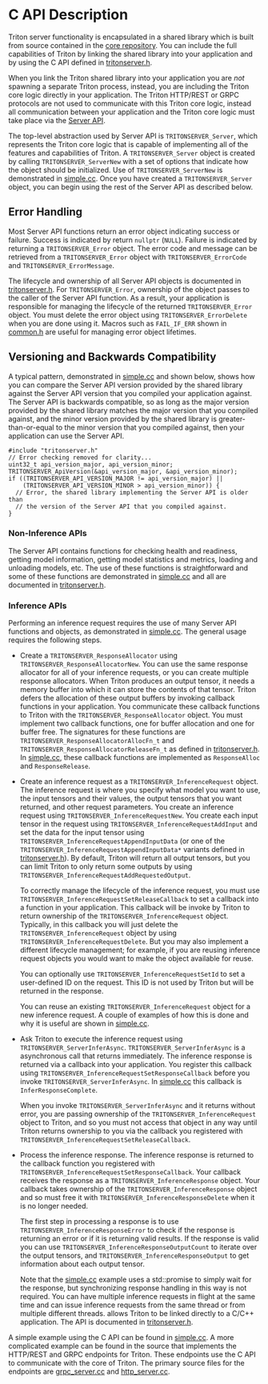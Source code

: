 <!--
# Copyright 2018-2023, NVIDIA CORPORATION & AFFILIATES. All rights reserved.
#
# Redistribution and use in source and binary forms, with or without
# modification, are permitted provided that the following conditions
# are met:
#  * Redistributions of source code must retain the above copyright
#    notice, this list of conditions and the following disclaimer.
#  * Redistributions in binary form must reproduce the above copyright
#    notice, this list of conditions and the following disclaimer in the
#    documentation and/or other materials provided with the distribution.
#  * Neither the name of NVIDIA CORPORATION nor the names of its
#    contributors may be used to endorse or promote products derived
#    from this software without specific prior written permission.
#
# THIS SOFTWARE IS PROVIDED BY THE COPYRIGHT HOLDERS ``AS IS'' AND ANY
# EXPRESS OR IMPLIED WARRANTIES, INCLUDING, BUT NOT LIMITED TO, THE
# IMPLIED WARRANTIES OF MERCHANTABILITY AND FITNESS FOR A PARTICULAR
# PURPOSE ARE DISCLAIMED.  IN NO EVENT SHALL THE COPYRIGHT OWNER OR
# CONTRIBUTORS BE LIABLE FOR ANY DIRECT, INDIRECT, INCIDENTAL, SPECIAL,
# EXEMPLARY, OR CONSEQUENTIAL DAMAGES (INCLUDING, BUT NOT LIMITED TO,
# PROCUREMENT OF SUBSTITUTE GOODS OR SERVICES; LOSS OF USE, DATA, OR
# PROFITS; OR BUSINESS INTERRUPTION) HOWEVER CAUSED AND ON ANY THEORY
# OF LIABILITY, WHETHER IN CONTRACT, STRICT LIABILITY, OR TORT
# (INCLUDING NEGLIGENCE OR OTHERWISE) ARISING IN ANY WAY OUT OF THE USE
# OF THIS SOFTWARE, EVEN IF ADVISED OF THE POSSIBILITY OF SUCH DAMAGE.
-->

# C API Description

Triton server functionality is encapsulated in a shared library which
is built from source contained in the [core
repository](https://github.com/triton-inference-server/core). You can
include the full capabilities of Triton by linking the shared library
into your application and by using the C API defined in
[tritonserver.h](https://github.com/triton-inference-server/core/blob/main/include/triton/core/tritonserver.h).

When you link the Triton shared library into your application you are
*not* spawning a separate Triton process, instead, you are including
the Triton core logic directly in your application. The Triton
HTTP/REST or GRPC protocols are not used to communicate with this
Triton core logic, instead all communication between your application
and the Triton core logic must take place via the [Server
API](https://github.com/triton-inference-server/core/blob/main/include/triton/core/tritonserver.h).

The top-level abstraction used by Server API is `TRITONSERVER_Server`,
which represents the Triton core logic that is capable of implementing
all of the features and capabilities of Triton. A
`TRITONSERVER_Server` object is created by calling
`TRITONSERVER_ServerNew` with a set of options that indicate how the
object should be initialized.  Use of `TRITONSERVER_ServerNew` is
demonstrated in [simple.cc](https://github.com/triton-inference-server/server/blob/main/src/simple.cc). Once you have created a
`TRITONSERVER_Server` object, you can begin using the rest of the
Server API as described below.

## Error Handling

Most Server API functions return an error object indicating success or
failure. Success is indicated by return `nullptr` (`NULL`). Failure is
indicated by returning a `TRITONSERVER_Error` object. The error code
and message can be retrieved from a `TRITONSERVER_Error` object with
`TRITONSERVER_ErrorCode` and `TRITONSERVER_ErrorMessage`.

The lifecycle and ownership of all Server API objects is documented in
[tritonserver.h](https://github.com/triton-inference-server/core/blob/main/include/triton/core/tritonserver.h). For
`TRITONSERVER_Error`, ownership of the object passes to the caller of
the Server API function. As a result, your application is responsible
for managing the lifecycle of the returned `TRITONSERVER_Error`
object. You must delete the error object using
`TRITONSERVER_ErrorDelete` when you are done using it. Macros such as
`FAIL_IF_ERR` shown in [common.h](https://github.com/triton-inference-server/server/blob/main/src/common.h) are useful for
managing error object lifetimes.

## Versioning and Backwards Compatibility

A typical pattern, demonstrated in [simple.cc](https://github.com/triton-inference-server/server/blob/main/src/simple.cc) and
shown below, shows how you can compare the Server API version provided
by the shared library against the Server API version that you compiled
your application against. The Server API is backwards compatible, so
as long as the major version provided by the shared library matches
the major version that you compiled against, and the minor version
provided by the shared library is greater-than-or-equal to the minor
version that you compiled against, then your application can use the
Server API.

```
#include "tritonserver.h"
// Error checking removed for clarity...
uint32_t api_version_major, api_version_minor;
TRITONSERVER_ApiVersion(&api_version_major, &api_version_minor);
if ((TRITONSERVER_API_VERSION_MAJOR != api_version_major) ||
    (TRITONSERVER_API_VERSION_MINOR > api_version_minor)) {
  // Error, the shared library implementing the Server API is older than
  // the version of the Server API that you compiled against.
}
```

### Non-Inference APIs

The Server API contains functions for checking health and readiness,
getting model information, getting model statistics and metrics,
loading and unloading models, etc. The use of these functions is
straightforward and some of these functions are demonstrated in
[simple.cc](https://github.com/triton-inference-server/server/blob/main/src/simple.cc) and all are documented in
[tritonserver.h](https://github.com/triton-inference-server/core/blob/main/include/triton/core/tritonserver.h).

### Inference APIs

Performing an inference request requires the use of many Server API
functions and objects, as demonstrated in
[simple.cc](https://github.com/triton-inference-server/server/blob/main/src/simple.cc). The general usage requires the
following steps.

* Create a `TRITONSERVER_ResponseAllocator` using
  `TRITONSERVER_ResponseAllocatorNew`.  You can use the same response
  allocator for all of your inference requests, or you can create
  multiple response allocators.  When Triton produces an output
  tensor, it needs a memory buffer into which it can store the
  contents of that tensor. Triton defers the allocation of these
  output buffers by invoking callback functions in your
  application. You communicate these callback functions to Triton with
  the `TRITONSERVER_ResponseAllocator` object. You must implement two
  callback functions, one for buffer allocation and one for buffer
  free. The signatures for these functions are
  `TRITONSERVER_ResponseAllocatorAllocFn_t` and
  `TRITONSERVER_ResponseAllocatorReleaseFn_t` as defined in
  [tritonserver.h](https://github.com/triton-inference-server/core/blob/main/include/triton/core/tritonserver.h). In
  [simple.cc](https://github.com/triton-inference-server/server/blob/main/src/simple.cc), these callback functions are
  implemented as `ResponseAlloc` and `ResponseRelease`.

* Create an inference request as a `TRITONSERVER_InferenceRequest`
  object. The inference request is where you specify what model you
  want to use, the input tensors and their values, the output tensors
  that you want returned, and other request parameters. You create an
  inference request using `TRITONSERVER_InferenceRequestNew`. You
  create each input tensor in the request using
  `TRITONSERVER_InferenceRequestAddInput` and set the data for the
  input tensor using `TRITONSERVER_InferenceRequestAppendInputData`
  (or one of the `TRITONSERVER_InferenceRequestAppendInputData*`
  variants defined in
  [tritonserver.h](https://github.com/triton-inference-server/core/blob/main/include/triton/core/tritonserver.h)). By
  default, Triton will return all output tensors, but you can limit
  Triton to only return some outputs by using
  `TRITONSERVER_InferenceRequestAddRequestedOutput`.

  To correctly manage the lifecycle of the inference request, you must
  use `TRITONSERVER_InferenceRequestSetReleaseCallback` to set a
  callback into a function in your application. This callback will be
  invoke by Triton to return ownership of the
  `TRITONSERVER_InferenceRequest` object. Typically, in this callback
  you will just delete the `TRITONSERVER_InferenceRequest` object by
  using `TRITONSERVER_InferenceRequestDelete`. But you may also
  implement a different lifecycle management; for example, if you are
  reusing inference request objects you would want to make the object
  available for reuse.

  You can optionally use `TRITONSERVER_InferenceRequestSetId` to set a
  user-defined ID on the request. This ID is not used by Triton but
  will be returned in the response.

  You can reuse an existing `TRITONSERVER_InferenceRequest` object for
  a new inference request. A couple of examples of how this is done
  and why it is useful are shown in [simple.cc](https://github.com/triton-inference-server/server/blob/main/src/simple.cc).

* Ask Triton to execute the inference request using
  `TRITONSERVER_ServerInferAsync`. `TRITONSERVER_ServerInferAsync` is
  a asynchronous call that returns immediately. The inference response
  is returned via a callback into your application. You register this
  callback using `TRITONSERVER_InferenceRequestSetResponseCallback`
  before you invoke `TRITONSERVER_ServerInferAsync`. In
  [simple.cc](https://github.com/triton-inference-server/server/blob/main/src/simple.cc) this callback is
  `InferResponseComplete`.

  When you invoke `TRITONSERVER_ServerInferAsync` and it returns
  without error, you are passing ownership of the
  `TRITONSERVER_InferenceRequest` object to Triton, and so you must
  not access that object in any way until Triton returns ownership to
  you via the callback you registered with
  `TRITONSERVER_InferenceRequestSetReleaseCallback`.

* Process the inference response. The inference response is returned
  to the callback function you registered with
  `TRITONSERVER_InferenceRequestSetResponseCallback`. Your callback
  receives the response as a `TRITONSERVER_InferenceResponse`
  object. Your callback takes ownership of the
  `TRITONSERVER_InferenceResponse` object and so must free it with
  `TRITONSERVER_InferenceResponseDelete` when it is no longer needed.

  The first step in processing a response is to use
  `TRITONSERVER_InferenceResponseError` to check if the response is
  returning an error or if it is returning valid results. If the
  response is valid you can use
  `TRITONSERVER_InferenceResponseOutputCount` to iterate over the
  output tensors, and `TRITONSERVER_InferenceResponseOutput` to get
  information about each output tensor.

  Note that the [simple.cc](https://github.com/triton-inference-server/server/blob/main/src/simple.cc) example uses a
  std::promise to simply wait for the response, but synchronizing
  response handling in this way is not required. You can have multiple
  inference requests in flight at the same time and can issue
  inference requests from the same thread or from multiple different
  threads.
allows Triton to be linked directly to a C/C++ application. The API
is documented in
[tritonserver.h](https://github.com/triton-inference-server/core/blob/main/include/triton/core/tritonserver.h).

A simple example using the C API can be found in
[simple.cc](https://github.com/triton-inference-server/server/blob/main/src/simple.cc).  A more complicated example can be
found in the source that implements the HTTP/REST and GRPC endpoints
for Triton. These endpoints use the C API to communicate with the core
of Triton. The primary source files for the endpoints are
[grpc_server.cc](https://github.com/triton-inference-server/server/blob/main/src/grpc/grpc_server.cc) and
[http_server.cc](https://github.com/triton-inference-server/server/blob/main/src/http_server.cc).
